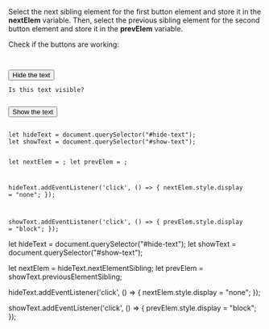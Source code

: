 Select the next sibling element for the
first button element and store it in the
**nextElem** variable. Then, select the previous
sibling element for the
second button element and store it in the
**prevElem** variable.

Check if the buttons are working:

<codeblock language="javascript" type="exercise" testMode="fixedInput">
<code>
<panel language="html">
<button id = "hide-text">Hide the text</button>
<p>Is this text visible?</p>
<button id = "show-text">Show the text</button>
</panel>
<panel language="javascript">
let hideText = document.querySelector("#hide-text");
let showText = document.querySelector("#show-text");

let nextElem = ;
let prevElem = ;

hideText.addEventListener('click', () => {
  nextElem.style.display = "none";
});

showText.addEventListener('click', () => {
  prevElem.style.display = "block";
});
</panel>
</code>

<solution>
let hideText = document.querySelector("#hide-text");
let showText = document.querySelector("#show-text");

let nextElem = hideText.nextElementSibling;
let prevElem = showText.previousElementSibling;

hideText.addEventListener('click', () => {
  nextElem.style.display = "none";
});

showText.addEventListener('click', () => {
  prevElem.style.display = "block";
});
</solution>
</codeblock>